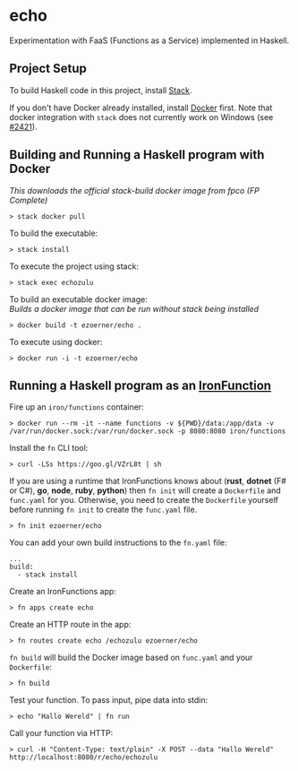 # echo
Experimentation with FaaS (Functions as a Service) implemented in Haskell.

## Project Setup
To build Haskell code in this project, install [Stack](https://docs.haskellstack.org/en/stable/README/).

If you don't have Docker already installed, install [Docker](https://docs.docker.com/engine/installation/) first. Note that docker
integration with `stack` does not currently work on Windows (see [#2421](https://github.com/commercialhaskell/stack/issues/2421)).

## Building and Running a Haskell program with Docker
_This downloads the official stack-build docker image from fpco (FP Complete)_

    > stack docker pull

To build the executable:

    > stack install

To execute the project using stack:

    > stack exec echozulu

To build an executable docker image:  
_Builds a docker image that can be run without stack being installed_

    > docker build -t ezoerner/echo .

To execute using docker:

    > docker run -i -t ezoerner/echo

## Running a Haskell program as an [IronFunction](https://github.com/iron-io/functions)

Fire up an `iron/functions` container:

    > docker run --rm -it --name functions -v ${PWD}/data:/app/data -v /var/run/docker.sock:/var/run/docker.sock -p 8080:8080 iron/functions

Install the `fn` CLI tool:

    > curl -LSs https://goo.gl/VZrL8t | sh

If you are using a runtime that IronFunctions knows about (**rust**, **dotnet** (F# or C#), **go**, **node**, **ruby**, **python**) then `fn init` will create a `Dockerfile` and `func.yaml` for you. Otherwise, you need to create the `Dockerfile` yourself before running `fn init` to create the `func.yaml` file.

    > fn init ezoerner/echo

You can add your own build instructions to the `fn.yaml` file:

    ...
    build:
      - stack install

Create an IronFunctions app:

    > fn apps create echo

Create an HTTP route in the app:

    > fn routes create echo /echozulu ezoerner/echo

`fn build` will build the Docker image based on `func.yaml` and your `Dockerfile`:

    > fn build

Test your function. To pass input, pipe data into stdin:

    > echo "Hallo Wereld" | fn run

Call your function via HTTP:

    > curl -H "Content-Type: text/plain" -X POST --data "Hallo Wereld" http://localhost:8080/r/echo/echozulu

